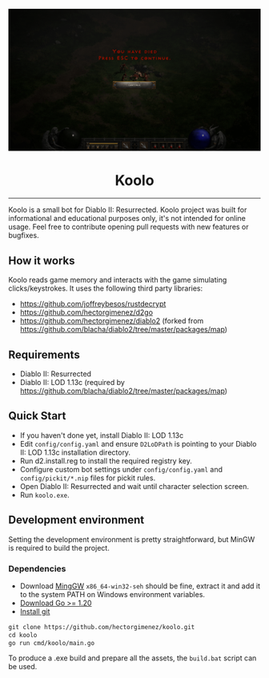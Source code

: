 ![Koolo](images/you_died.png)
<h1 align="center">Koolo</h1>

---

Koolo is a small bot for Diablo II: Resurrected. Koolo project was built for informational and educational purposes
only, it's not intended for online usage. Feel free to contribute opening pull requests with new features or bugfixes.

## How it works

Koolo reads game memory and interacts with the game simulating clicks/keystrokes.
It uses the following third party libraries:

- https://github.com/joffreybesos/rustdecrypt
- https://github.com/hectorgimenez/d2go
- https://github.com/hectorgimenez/diablo2 (forked from https://github.com/blacha/diablo2/tree/master/packages/map)

## Requirements

- Diablo II: Resurrected
- Diablo II: LOD 1.13c (required by https://github.com/blacha/diablo2/tree/master/packages/map)

## Quick Start

- If you haven't done yet, install Diablo II: LOD 1.13c
- Edit `config/config.yaml` and ensure `D2LoDPath` is pointing to your Diablo II: LOD 1.13c installation directory.
- Run d2.install.reg to install the required registry key.
- Configure custom bot settings under `config/config.yaml` and `config/pickit/*.nip` files for pickit rules.
- Open Diablo II: Resurrected and wait until character selection screen.
- Run `koolo.exe`.

## Development environment

Setting the development environment is pretty straightforward, but MinGW is required to build the project.

### Dependencies

- Download [MingGW](https://sourceforge.net/projects/mingw-w64/files/) ```x86_64-win32-seh``` should be fine, extract it
  and add it to the system PATH on Windows environment variables.
- [Download Go >= 1.20](https://go.dev/dl/)
- [Install git](https://gitforwindows.org/)

```
git clone https://github.com/hectorgimenez/koolo.git
cd koolo
go run cmd/koolo/main.go
```

To produce a .exe build and prepare all the assets, the ```build.bat``` script can be used.
